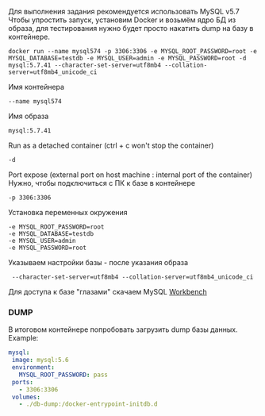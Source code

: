 Для выполнения задания рекомендуется использовать MySQL v5.7
Чтобы упростить запуск, установим Docker и возьмём ядро БД из образа, для тестирования нужно будет просто накатить dump на базу в контейнере.

```
docker run --name mysql574 -p 3306:3306 -e MYSQL_ROOT_PASSWORD=root -e MYSQL_DATABASE=testdb -e MYSQL_USER=admin -e MYSQL_PASSWORD=root -d mysql:5.7.41 --character-set-server=utf8mb4 --collation-server=utf8mb4_unicode_ci
```

Имя контейнера
```
--name mysql574
```
Имя образа
```
mysql:5.7.41
```
Run as a detached container (ctrl + c won't stop the container)
```
-d
```
Port expose (external port on host machine : internal port of the container)
Нужно, чтобы подключиться с ПК к базе в контейнере
```
-p 3306:3306
```
Установка переменных окружения
```
-e MYSQL_ROOT_PASSWORD=root
-e MYSQL_DATABASE=testdb
-e MYSQL_USER=admin
-e MYSQL_PASSWORD=root
```

Указываем настройки базы - после указания образа
```
 --character-set-server=utf8mb4 --collation-server=utf8mb4_unicode_ci
```

Для доступа к базе "глазами" скачаем MySQL [Workbench](https://dev.mysql.com/downloads/windows/installer/8.0.html)


### DUMP ###
В итоговом контейнере попробовать загрузить dump базы данных. Example:

```yaml
mysql:
 image: mysql:5.6
 environment:
   MYSQL_ROOT_PASSWORD: pass
 ports:
   - 3306:3306
 volumes:
   - ./db-dump:/docker-entrypoint-initdb.d
```
